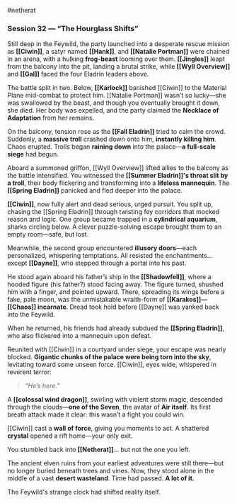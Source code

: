 #netherat 
### **Session 32 — “The Hourglass Shifts”**

Still deep in the Feywild, the party launched into a desperate rescue mission as **[[Ciwin]]**, a satyr named **[[Hank]]**, and **[[Natalie Portman]]** were chained in an arena, with a hulking **frog-beast** looming over them. **[[Jingles]]** leapt from the balcony into the pit, landing a brutal strike, while **[[Wyll Overview]]** and **[[Gal]]** faced the four Eladrin leaders above.

The battle split in two. Below, **[[Karlock]]** banished [[Ciwin]] to the Material Plane mid-combat to protect him. [[Natalie Portman]] wasn’t so lucky—she was swallowed by the beast, and though you eventually brought it down, she died. Her body was expelled, and the party claimed the **Necklace of Adaptation** from her remains.

On the balcony, tension rose as the **[[Fall Eladrin]]** tried to calm the crowd. Suddenly, a **massive troll** crashed down onto him, **instantly killing him**. Chaos erupted. Trolls began **raining down** into the palace—**a full-scale siege** had begun.

Aboard a summoned griffon, [[Wyll Overview]] lifted allies to the balcony as the battle intensified. You witnessed the **[[Summer Eladrin]]'s throat slit by a troll**, their body flickering and transforming into a **lifeless mannequin**. The **[[Spring Eladrin]]** panicked and fled deeper into the palace.

**[[Ciwin]]**, now fully alert and dead serious, urged pursuit. You split up, chasing the [[Spring Eladrin]] through twisting fey corridors that mocked reason and logic. One group became trapped in a **cylindrical aquarium**, sharks circling below. A clever puzzle-solving escape brought them to an empty room—safe, but lost.

Meanwhile, the second group encountered **illusory doors**—each personalized, whispering temptations. All resisted the enchantments…except **[[Dayne]]**, who stepped through a portal into his past.

He stood again aboard his father’s ship in the **[[Shadowfell]]**, where a hooded figure (his father?) stood facing away. The figure turned, shushed him with a finger, and pointed upward. There, spreading its wings before a fake, pale moon, was the unmistakable wraith-form of **[[Karakos]]—[[Chaos]] incarnate**. Dread took hold before [[Dayne]] was yanked back into the Feywild.

When he returned, his friends had already subdued the **[[Spring Eladrin]]**, who also flickered into a mannequin upon defeat.

Reunited with [[Ciwin]] in a courtyard under siege, your escape was nearly blocked. **Gigantic chunks of the palace were being torn into the sky**, levitating toward some unseen force. [[Ciwin]], eyes wide, whispered in reverent terror:

> _“He’s here.”_

A **[[colossal wind dragon]]**, swirling with violent storm magic, descended through the clouds—**one of the Seven**, the avatar of **Air itself**. Its first breath attack made it clear: this wasn’t a fight you could win.

[[Ciwin]] cast a **wall of force**, giving you moments to act. A shattered **crystal** opened a rift home—your only exit.

You stumbled back into **[[Netherat]]**… but not the one you left.

The ancient elven ruins from your earliest adventures were still there—but no longer buried beneath trees and vines. Now, they stood alone in the middle of a vast **desert wasteland**. Time had passed. **A lot of it.**

The Feywild's strange clock had shifted reality itself.